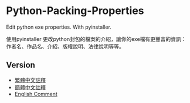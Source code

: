 # Python-Packing-Properties
Edit python exe properties. With pyinstaller.

使用pyinstaller
更改python封包的檔案的介紹，讓你的exe檔有更豐富的資訊：作者名、作品名、介紹、版權說明、法律說明等等。

## Version
* [繁體中文註釋](version-註解(繁體).txt)
* [簡體中文註釋](version-注解(简体).txt)
* [English Comment](version-model.txt)
